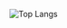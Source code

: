 ![Top Langs](https://github-readme-stats.vercel.app/api/top-langs/?username=kim-heesu&layout=compact&theme=radical)
